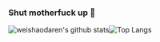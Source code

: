 ### Shut motherfuck up 🤫
![weishaodaren's github stats](https://github-readme-stats.vercel.app/api?username=weishaodaren&theme=buefy&count_private=true&show_icons=true&line_height=40)![Top Langs](https://github-readme-stats.vercel.app/api/top-langs/?username=weishaodaren&theme=buefy)
